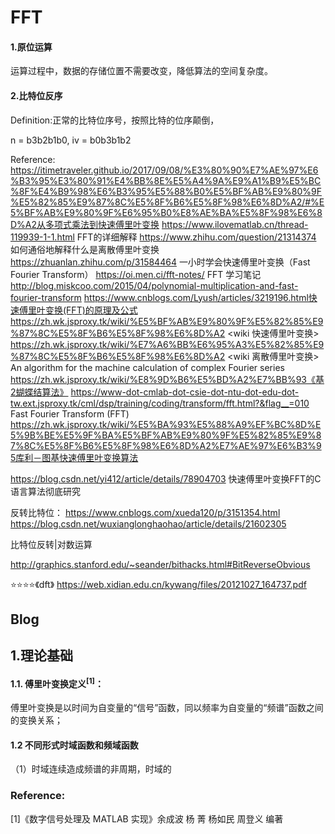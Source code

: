 # FFT

#### 1.原位运算

  运算过程中，数据的存储位置不需要改变，降低算法的空间复杂度。

#### 2.比特位反序

  Definition:正常的比特位序号，按照比特的位序颠倒，

  n = b3b2b1b0, iv = b0b3b1b2

Reference:
https://itimetraveler.github.io/2017/09/08/%E3%80%90%E7%AE%97%E6%B3%95%E3%80%91%E4%BB%8E%E5%A4%9A%E9%A1%B9%E5%BC%8F%E4%B9%98%E6%B3%95%E5%88%B0%E5%BF%AB%E9%80%9F%E5%82%85%E9%87%8C%E5%8F%B6%E5%8F%98%E6%8D%A2/#%E5%BF%AB%E9%80%9F%E6%95%B0%E8%AE%BA%E5%8F%98%E6%8D%A2从多项式乘法到快速傅里叶变换
https://www.ilovematlab.cn/thread-119939-1-1.html FFT的详细解释
https://www.zhihu.com/question/21314374 如何通俗地解释什么是离散傅里叶变换
https://zhuanlan.zhihu.com/p/31584464 一小时学会快速傅里叶变换（Fast Fourier Transform）
https://oi.men.ci/fft-notes/ FFT 学习笔记
http://blog.miskcoo.com/2015/04/polynomial-multiplication-and-fast-fourier-transform
https://www.cnblogs.com/Lyush/articles/3219196.html快速傅里叶变换(FFT)的原理及公式
https://zh.wk.jsproxy.tk/wiki/%E5%BF%AB%E9%80%9F%E5%82%85%E9%87%8C%E5%8F%B6%E5%8F%98%E6%8D%A2 <wiki 快速傅里叶变换>
https://zh.wk.jsproxy.tk/wiki/%E7%A6%BB%E6%95%A3%E5%82%85%E9%87%8C%E5%8F%B6%E5%8F%98%E6%8D%A2 <wiki 离散傅里叶变换>
An algorithm for the machine calculation of complex Fourier series
https://zh.wk.jsproxy.tk/wiki/%E8%9D%B6%E5%BD%A2%E7%BB%93《基2蝴蝶结算法》
https://www-dot-cmlab-dot-csie-dot-ntu-dot-edu-dot-tw.ext.jsproxy.tk/cml/dsp/training/coding/transform/fft.html?&flag__=010 Fast Fourier Transform (FFT)
https://zh.wk.jsproxy.tk/wiki/%E5%BA%93%E5%88%A9%EF%BC%8D%E5%9B%BE%E5%9F%BA%E5%BF%AB%E9%80%9F%E5%82%85%E9%87%8C%E5%8F%B6%E5%8F%98%E6%8D%A2%E7%AE%97%E6%B3%95库利－图基快速傅里叶变换算法 

<https://blog.csdn.net/yi412/article/details/78904703> 快速傅里叶变换FFT的C语言算法彻底研究

反转比特位：
https://www.cnblogs.com/xueda120/p/3151354.html
https://blog.csdn.net/wuxianglonghaohao/article/details/21602305

比特位反转|对数运算

http://graphics.stanford.edu/~seander/bithacks.html#BitReverseObvious

⭐⭐⭐⭐《dft》 https://web.xidian.edu.cn/kywang/files/20121027_164737.pdf 



## Blog

## 1.理论基础

#### 1.1. 傅里叶变换定义${^{[1]}}$：

  傅里叶变换是以时间为自变量的“信号”函数，同以频率为自变量的“频谱”函数之间的变换关系；

#### 1.2 不同形式时域函数和频域函数

（1）时域连续造成频谱的非周期，时域的





### Reference:

[1]《数字信号处理及 MATLAB 实现》余成波 杨 菁 杨如民 周登义 编著